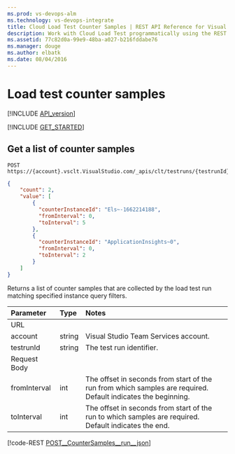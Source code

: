 ```yaml
---
ms.prod: vs-devops-alm
ms.technology: vs-devops-integrate
title: Cloud Load Test Counter Samples | REST API Reference for Visual Studio Team Services 
description: Work with Cloud Load Test programmatically using the REST APIs for Visual Studio Team Services .
ms.assetid: 77c82d0a-99e9-48ba-a027-b216fddabe76
ms.manager: douge
ms.author: elbatk
ms.date: 08/04/2016
---
```


# Load test counter samples
[!INCLUDE [API_version](../_data/version.md)]

[!INCLUDE [GET_STARTED](../_data/get-started.md)]

## Get a list of counter samples

```no-highlight
POST https://{account}.vsclt.VisualStudio.com/_apis/clt/testruns/{testrunId}/countersamples
```
```json
{
    "count": 2,
    "value": [
        {
          "counterInstanceId": "Els~-1662214188",
          "fromInterval": 0,
          "toInterval": 5
        },
        {
          "counterInstanceId": "ApplicationInsights~0",
          "fromInterval": 0,
          "toInterval": 2
        }
    ]
}
```

Returns a list of counter samples that are collected by the load test run matching specified instance query filters.

| Parameter            | Type    | Notes
|:---------------------|:--------|:-------------------------------------------------------------------------------------------------------------
| URL
| account              | string  | Visual Studio Team Services account.
| testrunId            | string  | The test run identifier.
| Request Body
| fromInterval         | int     | The offset in seconds from start of the run from which samples are required. Default indicates the beginning.
| toInterval           | int     | The offset in seconds from start of the run to which samples are required. Default indicates the end.

[!code-REST [POST__CounterSamples__run__json](./_data/countersamples/POST__CounterSamples__run_.json)]



